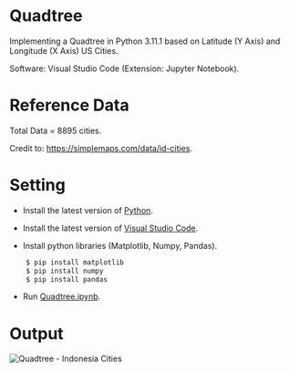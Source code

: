 # Quadtree

Implementing a Quadtree in Python 3.11.1 based on Latitude (Y Axis) and Longitude (X Axis) US Cities.

Software: Visual Studio Code (Extension: Jupyter Notebook).

# Reference Data

Total Data = 8895 cities.

Credit to: https://simplemaps.com/data/id-cities.

# Setting

* Install the latest version of [Python](https://www.python.org/downloads/).

* Install the latest version of [Visual Studio Code](https://code.visualstudio.com/download).

* Install python libraries (Matplotlib, Numpy, Pandas).

```bash
    $ pip install matplotlib
    $ pip install numpy
    $ pip install pandas
```

* Run [Quadtree.ipynb](https://github.com/derryromeo/Quadtree/blob/main/Quadtree.ipynb).

# Output
![Quadtree - Indonesia Cities](https://user-images.githubusercontent.com/121699462/210122267-539445f8-1e13-4fe2-a6c6-7062bd15d607.png)
